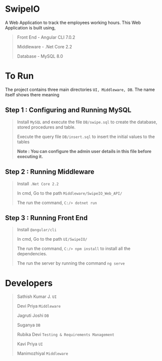 # SwipeIO

A Web Application to track the employees working hours. This Web Application is built using,


> Front End - Angular CLI 7.0.2
>
> Middleware - .Net Core 2.2
>
> Database - MySQL 8.0

# To Run

The project contains three main directories `UI, Middleware, DB`. The name itself shows there meaning

## Step 1 : Configuring and Running MySQL

> Install `MySQL` and execute the file `DB/swipe.sql` to create the database, stored procedures and table.
>
> Execute the query file `DB/insert.sql` to insert the initial values to the tables
>
> **Note : You can configure the admin user details in this file before executing it.**

## Step 2 : Running Middleware

> Install `.Net Core 2.2`
>
> In cmd, Go to the path `Middleware/SwipeIO_Web_API/`
>
> The run the command, `C:/> dotnet run`

## Step 3 : Running Front End

> Install `@angular/cli`
>
> In cmd, Go to the path `UI/SwipeIO/`
>
> The run the command, `C:/> npm install` to install all the dependencies.
>
> The run the server by running the command `ng serve`

# Developers

> Sathish Kumar J. `UI`
>
> Devi Priya `Middleware`
>
> Jagruti Joshi `DB`
>
> Suganya `DB`
>
> Rubika Devi `Testing & Requirements Management`
>
> Kavi Priya `UI`
>
> Manimozhiyal `Middleware`
